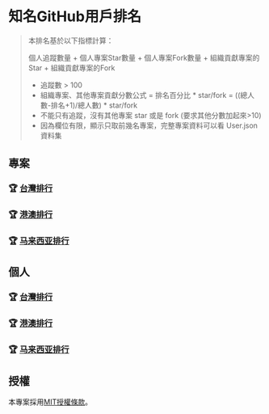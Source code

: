 # 知名GitHub用戶排名

> 本排名基於以下指標計算：
>
> 個人追蹤數量 + 個人專案Star數量 + 個人專案Fork數量 + 組織貢獻專案的Star + 組織貢獻專案的Fork
>
> - 追蹤數 > 100
> - 組織專案、其他專案貢獻分數公式 = 排名百分比 * star/fork = ((總人數-排名+1)/總人數) * star/fork
> - 不能只有追蹤，沒有其他專案 star 或是 fork (要求其他分數加起來>10)
> - 因為欄位有限，顯示只取前幾名專案，完整專案資料可以看 User.json 資料集


## 專案
### 🏆 [台灣排行](https://food20250810.github.io/Ranking/taiwan/taiwan-projects.html)
### 🏆 [港澳排行](https://food20250810.github.io/Ranking/HongKongAndMacau/hong%20kong%20and%20macau-projects.html)
### 🏆 [马来西亚排行](https://food20250810.github.io/Ranking/Malaysia/malaysia-projects.html)

## 個人
### 🏆 [台灣排行](https://food20250810.github.io/Ranking/taiwan/index.html)
### 🏆 [港澳排行](https://food20250810.github.io/Ranking/HongKongAndMacau/index.html)
### 🏆 [马来西亚排行](https://food20250810.github.io/Ranking/Malaysia/index.html)


## 授權

本專案採用[MIT授權條款](/LICENSE)。
